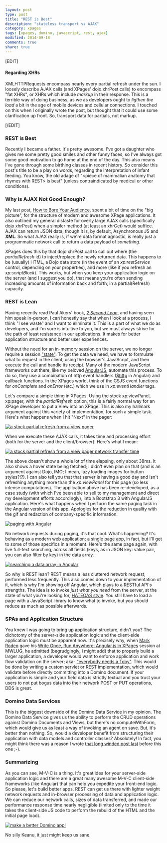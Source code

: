 ```yaml
---
layout: post
type: post
title: "REST is Best"
description: "stateless transport vs AJAX"
category: xpages
tags: [xpages, domino, javascript, rest, ajax]
modified: 2014-09-18
comments: true
share: true
---
```


[EDIT]

#### Regarding XHRs
XMLHTTPRequests encompass nearly every partial refresh under the sun. I loosely describe AJAX calls (and XPages' dojo.xhrPost calls) to encompass "fat XHRs", or XHRs which include _markup_ in their response. This is a terrible way of doing business, as we as developers ought to _ligthen the load_ a bit in the age of mobile devices and cellular connections. I touched on this when I originally wrote the post, but thought that it could use some clarification up front. So, transport data for partials, not markup.

[/EDIT]

### REST is Best
Recently I became a father. It's pretty awesome. I've got a daughter who gives me some pretty good smiles and other funny faces, so I've always got some good motivation to go home at the end of the day. This also means I've gone through some birthing classes in recent history. So consider this post's title to be a play on words, regarding the interpretation of infant feeding. You know, the old adage of "&lt;piece of mammalian anatomy that rhymes with REST&gt; is best" (unless contraindicated by medical or other conditions).

### Why is AJAX Not Good Enough?
My last post, <a href="{{ site.url }}/xpages/unraveling-the-mvc-mysteries/" title="Unraveling the MVC Mysteries" data-toggle="tooltip">How to Bore Your Audience</a>, spent a bit of time on the "big picture", for the structure of modern and awesome XPage applications. It also outlined my general distaste for overly large AJAX calls (specifically dojo xhrPost) when a simpler method (at least an xhrGet) would suffice. AJAX can return JSON data, though it is, by default, Asynchronous JS and **XML**. So what AJAX really is, if we're data format agnostic, is really just a programmatic network call to return a data payload of _something_.

XPages does this by that dojo xhrPost call to call out where (the _partialRefresh_ id) to inject/replace the newly returned data. This happens to be (usually) HTML, a Dojo data store (in the event of an _xp:restService_ control, depending on your properties), and more (like if you refresh an _xp:scriptBlock_). This works, but when you keep your application logic on the server (and I suggest you do), that means you're often sending increasing amounts of information back and forth, in a partial(Refresh) capacity.

### REST is Lean
Having recently read Paul Akers' book, <a href="http://2secondlean.com/">_2 Second Lean_</a>, and having seen him speak in-person, I can honestly say that when I look at a process, I think "I see waste" and I want to eliminate it. This is a part of what we do as developers, and I'm sure is intuitive to you, but we must always strive for the path of least resistance in our applications. It makes for better application structure and better user experiences.

Without the need for an in-memory session on the server, we no longer require a session <a href="http://en.wikipedia.org/wiki/State_(computer_science)#Program_state" data-toggle="tooltip" tilte="wait, I live in Wisconsin">"state"</a>. To get the data we need, we have to formulate what to request in the client, using the browser's JavaScript, and then execute the call and handle its receipt. Many of the modern JavaScript frameworks out there, like my beloved <a href="http://angularjs.org/" data-toggle="tooltip" title="call me!">AngularJS</a>, automate this process. To do so, they use a combination of http event handlers (<a href="http://docs.angularjs.org/api/ng/service/$http">$http</a> in Angular) and callback functions. In the XPages world, think of the CSJS event functions for _onComplete_ and _onError_ (etc.) which we use in _xp:eventHandler_ tags.

Let's compare a simple thing in XPages. Using the stock xp:viewPanel, xp:pager, with the _partialRefresh_ option, this is a fairly normal way for an XPage developer to put a View into an XPage. This is also my hallmark argument against this variety of implementation, for such a simple task. Here's what happens when I hit "Next" in the pager:

<a href="{{ site.url }}/images/post_images/aPartialRefreshCall_ViewAndPager.png" data-toggle="tooltip" title="a stock partial refresh from a view pager"><img src="{{ site.url }}/images/post_images/aPartialRefreshCall_ViewAndPager.png" alt="a stock partial refresh from a view pager" /></a>

When we execute these AJAX calls, it takes time and processing effort (both for the server and the client/browser). Here's what I mean:

<a href="{{ site.url }}/images/post_images/aPartialRefreshCall_timeAndMoney.png" data-toggle="tooltip" title="a stock partial refresh from a view pager network transfer time"><img src="{{ site.url }}/images/post_images/aPartialRefreshCall_timeAndMoney.png" alt="a stock partial refresh from a view pager network transfer time" /></a>

The above doesn't show a whole lot of time elapsing, only about 38ms. It also shows a hover state being fetched; I didn't even plan on that (and is an argument against Dojo, IMO; I mean, lazy loading images for button styles?!?). I can also tell you that that server is having a good day and isn't refreshing anything more than the _xp:viewPanel_ for this page (so less intense computations). The application above has been re-developed, as a case study (with which I've been able to sell to my management and direct my development efforts accordingly), into a Bootstrap 3 with AngularJS application. Here's what happens when I perform the same paging task in the Angular version of this app. Apologies for the reduction in quality with the gif and redaction of company-specific information.

<a href="{{ site.url }}/images/post_images/angular_ngrepeat_noNetworkCalls_scrubbed.gif" data-toggle="tooltip" title="paging with Angular"><img src="{{ site.url }}/images/post_images/angular_ngrepeat_noNetworkCalls_scrubbed.gif" alt="paging with Angular" /></a>

No network requests during paging, it's that cool. What's happening? It's behaving as a modern web application; a single page app, in fact, but I'll get to some of those specifics in a moment. Here's the same page again, with live full-text searching, across all fields (keys, as in JSON key: value pair, you can also filter by key) in the data array.

<a href="{{ site.url }}/images/post_images/angular_ngrepeat_liveSearch_scrubbed.gif" data-toggle="tooltip" title="searching a data array in Angular"><img src="{{ site.url }}/images/post_images/angular_ngrepeat_liveSearch_scrubbed.gif" alt="searching a data array in Angular" /></a>

So why is REST lean? REST means a less cluttered network request, performed less frequently. This also comes down to your implementation of it, which is why I'm showing off Angular, which plays to a RESTful API's strengths. The idea is to invoke _just what you need_ from the server, at the state of what you're looking for, <a href="http://en.wikipedia.org/wiki/HATEOAS">HATEOAS style</a>. You still have to load a page with a JavaScript library to know what to invoke, but you should reduce as much as possible afterwards.

### SPAs and Application Structure
You knew I was going to bring up application structure, didn't you? The dichotomy of the server-side application logic and the client-side application logic must be apparent now. It's precisely why, when <a href="http://twitter.com/markyroden">Mark Roden</a> gave his <a href="http://xomino.com/2014/09/02/mwlug-2014-slide-deck-write-once-run-anywhere-angular-js-in-xpages/">Write Once, Run Anywhere: Angular.js in XPages</a> session at MWLUG, he admitted (begrudgingly, I might add) that to properly build a larger application, a developer would want to enforce application and work flow validation on the server; aka- <a href="http://twitter.com/tsamples" data-toggle="tooltip" title="probably true">"everybody needs a Toby"</a>. This would be done by writing a custom servlet or REST implementation, which would validate before directly committing into a Domino document. If your application is simple and your field data is strictly textual and you trust your users to not put bogus data into their network POST or PUT operations, DDS is great.

### Domino Data Services
This is the biggest downside of the Domino Data Service in my opinion. The Domino Data Service gives us the ability to perform the CRUD operations against Domino Documents and Views, but there's no computeWithForm, which would give us as least a way of invoking an agent on save. But, it's better than nothing. So, would a developer benefit from structuring their application with data models and controller classes? Absolutely! In fact, you might think there was a reason I wrote <a href="{{ site.url }}/xpages/unraveling-the-mvc-mysteries/" title="Unraveling the MVC Mysteries" data-toggle="tooltip">that long winded post last</a> before this one ;-).

### Summarizing
As you can see, M-V-C is a thing. It's great idea for your server-side application logic and there are a great many awesome M-V-C client-side frameworks (like Angular) that can help you expedite your front-end logic. So please, let's build better apps. REST can get us there with lighter weight network requests and in-browser processing of data and application logic. We can reduce our network calls, sizes of data transferred, and made our performance response time nearly negligible (limited only to the time it takes the client-side JS code to perform the rebuild of the HTML and the initial page load).

<a href="{{ site.url }}/images/post_images/keanu_front-back-segregation.jpg" data-toggle="tooltip" title="make a better Domino app!"><img src="{{ site.url }}/images/post_images/keanu_front-back-segregation.jpg" alt="make a better Domino app!" /></a>

No silly Keanu, it just might keep us sane.